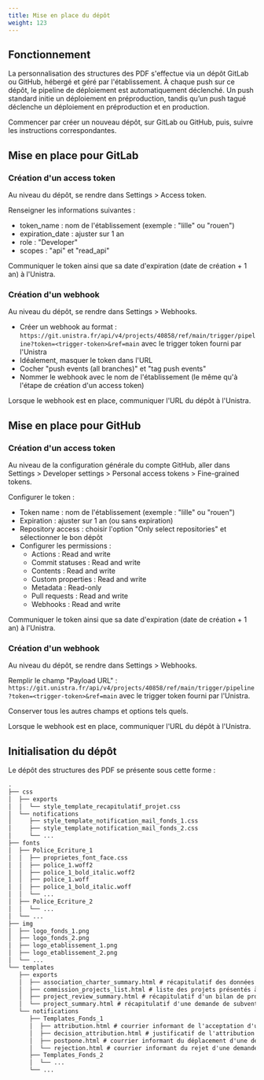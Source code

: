 ```yaml
---
title: Mise en place du dépôt
weight: 123
---
```


## Fonctionnement 

La personnalisation des structures des PDF s'effectue via un dépôt GitLab ou GitHub, hébergé et géré par l'établissement. 
À chaque push sur ce dépôt, le pipeline de déploiement est automatiquement déclenché. Un push standard initie un déploiement en préproduction, 
tandis qu’un push tagué déclenche un déploiement en préproduction et en production.

Commencer par créer un nouveau dépôt, sur GitLab ou GitHub, puis, suivre les instructions correspondantes.

## Mise en place pour GitLab

### Création d'un access token

Au niveau du dépôt, se rendre dans Settings > Access token.

Renseigner les informations suivantes :

- token_name : nom de l'établissement (exemple : "lille" ou "rouen")
- expiration_date : ajuster sur 1 an
- role : "Developer"
- scopes : "api" et "read_api"

Communiquer le token ainsi que sa date d'expiration (date de création + 1 an) à l'Unistra.

### Création d'un webhook

Au niveau du dépôt, se rendre dans Settings > Webhooks.

- Créer un webhook au format : `https://git.unistra.fr/api/v4/projects/40858/ref/main/trigger/pipeline?token=<trigger-token>&ref=main` avec le trigger token fourni par l'Unistra
- Idéalement, masquer le token dans l'URL
- Cocher "push events (all branches)" et "tag push events"
- Nommer le webhook avec le nom de l'établissement (le même qu'à l'étape de création d'un access token)

Lorsque le webhook est en place, communiquer l'URL du dépôt à l'Unistra.

## Mise en place pour GitHub

### Création d'un access token

Au niveau de la configuration générale du compte GitHub, aller dans Settings > Developer settings > Personal access tokens > Fine-grained tokens.

Configurer le token :

- Token name : nom de l'établissement (exemple : "lille" ou "rouen")
- Expiration : ajuster sur 1 an (ou sans expiration)
- Repository access : choisir l'option "Only select repositories" et sélectionner le bon dépôt
- Configurer les permissions :
	- Actions : Read and write
	- Commit statuses : Read and write
	- Contents : Read and write
	- Custom properties : Read and write
	- Metadata : Read-only
	- Pull requests : Read and write
	- Webhooks : Read and write

Communiquer le token ainsi que sa date d'expiration (date de création + 1 an) à l'Unistra.

### Création d'un webhook

Au niveau du dépôt, se rendre dans Settings > Webhooks.

Remplir le champ "Payload URL" : `https://git.unistra.fr/api/v4/projects/40858/ref/main/trigger/pipeline?token=<trigger-token>&ref=main` avec le trigger token fourni par l'Unistra.

Conserver tous les autres champs et options tels quels.

Lorsque le webhook est en place, communiquer l'URL du dépôt à l'Unistra.

## Initialisation du dépôt

Le dépôt des structures des PDF se présente sous cette forme :

```txt
.
├── css
│  ├── exports
│  │  └── style_template_recapitulatif_projet.css
│  └── notifications
│     ├── style_template_notification_mail_fonds_1.css
│     ├── style_template_notification_mail_fonds_2.css
│     └── ...
├── fonts
│  ├── Police_Ecriture_1
│  │  ├── proprietes_font_face.css
│  │  ├── police_1.woff2
│  │  ├── police_1_bold_italic.woff2
│  │  ├── police_1.woff
│  │  ├── police_1_bold_italic.woff
│  │  └── ...
│  ├── Police_Ecriture_2
│  │  └── ...
│  └── ...
├── img
│  ├── logo_fonds_1.png
│  ├── logo_fonds_2.png
│  ├── logo_etablissement_1.png
│  ├── logo_etablissement_2.png
│  └── ...
└── templates
   ├── exports
   │  ├── association_charter_summary.html # récapitulatif des données d'une association
   │  ├── commission_projects_list.html # liste des projets présentés à une commission
   │  ├── project_review_summary.html # récapitulatif d'un bilan de projet
   │  └── project_summary.html # récapitulatif d'une demande de subventions
   └── notifications
      ├── Templates_Fonds_1
      │  ├── attribution.html # courrier informant de l'acceptation d'une demande de subventions
      │  ├── decision_attribution.html # justificatif de l'attribution d'une subvention
      │  ├── postpone.html # courrier informant du déplacement d'une demande de subventions à une commission unltérieure
      │  └── rejection.html # courrier informant du rejet d'une demande de subventions
      ├── Templates_Fonds_2
      │  └── ...
      └── ...
```
